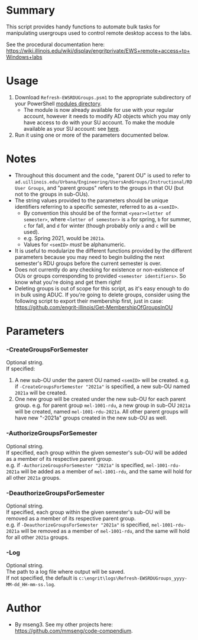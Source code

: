 # Summary
This script provides handy functions to automate bulk tasks for manipulating usergroups used to control remote desktop access to the labs.  

See the procedural documentation here: https://wiki.illinois.edu/wiki/display/engritprivate/EWS+remote+access+to+Windows+labs

# Usage
1. Download `Refresh-EWSRDUGroups.psm1` to the appropriate subdirectory of your PowerShell [modules directory](https://github.com/engrit-illinois/how-to-install-a-custom-powershell-module).
    - The module is now already available for use with your regular account, however it needs to modify AD objects which you may only have access to do with your SU account. To make the module available as your SU account: see [here](https://github.com/engrit-illinois/how-to-run-custom-powershell-modules-as-another-user).
2. Run it using one or more of the parameters documented below.

# Notes
- Throughout this document and the code, "parent OU" is used to refer to `ad.uillinois.edu/Urbana/Engineering/UsersAndGroups/Instructional/RD User Groups`, and "parent groups" refers to the groups in that OU (but not to the groups in sub-OUs).
- The string values provided to the parameters should be unique identifiers referring to a specific semester, referred to as a `<semID>`.
  - By convention this should be of the format `<year><letter of semester>`, where `<letter of semester>` is `a` for spring, `b` for summer, `c` for fall, and `d` for winter (though probably only `a` and `c` will be used).
  - e.g. Spring 2021, would be `2021a`.
  - Values for `<semID>` _must_ be alphanumeric.
- It is useful to modularize the different functions provided by the different parameters because you may need to begin building the next semester's RDU groups before the current semester is over.
- Does not currently do any checking for existence or non-existence of OUs or groups corresponding to provided `<semester identifiers>`. So know what you're doing and get them right!
- Deleting groups is out of scope for this script, as it's easy enough to do in bulk using ADUC. If you're going to delete groups, consider using the following script to export their membership first, just in case: https://github.com/engrit-illinois/Get-MembershipOfGroupsInOU

# Parameters

### -CreateGroupsForSemester <semID>
Optional string.  
If specified:  
1. A new sub-OU under the parent OU named `<semID>` will be created. e.g. if `-CreateGroupsForSemester "2021a"` is specified, a new sub-OU named `2021a` will be created.
2. One new group will be created under the new sub-OU for each parent group. e.g. for parent group `mel-1001-rdu`, a new group in sub-OU `2021a` will be created, named `mel-1001-rdu-2021a`. All other parent groups will have new "-2021a" groups created in the new sub-OU as well.

### -AuthorizeGroupsForSemester <semID>
Optional string.  
If specified, each group within the given semester's sub-OU will be added as a member of its respective parent group.  
e.g. if `-AuthorizeGroupsForSemester "2021a"` is specified, `mel-1001-rdu-2021a` will be added as a member of `mel-1001-rdu`, and the same will hold for all other `2021a` groups.  

### -DeauthorizeGroupsForSemester <semID>
Optional string.  
If specified, each group within the given semester's sub-OU will be removed as a member of its respective parent group.  
e.g. if `-DeauthorizeGroupsForSemester "2021a"` is specified, `mel-1001-rdu-2021a` will be removed as a member of `mel-1001-rdu`, and the same will hold for all other `2021a` groups.  

### -Log <path>
Optional string.  
The path to a log file where output will be saved.  
If not specified, the default is `c:\engrit\logs\Refresh-EWSRDUGroups_yyyy-MM-dd_HH-mm-ss.log`.  

# Author
- By mseng3. See my other projects here: https://github.com/mmseng/code-compendium.
